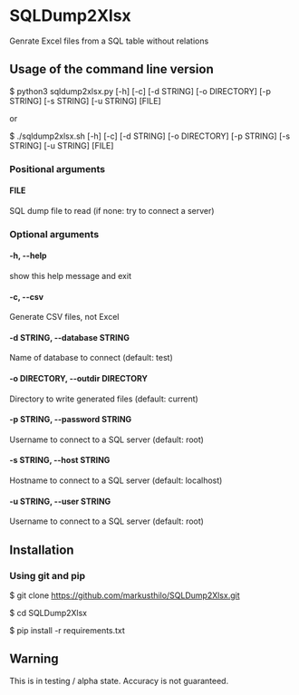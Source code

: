 # SQLDump2Xlsx

Genrate Excel files from a SQL table without relations

## Usage of the command line version

$ python3 sqldump2xlsx.py [-h] [-c] [-d STRING] [-o DIRECTORY] [-p STRING] [-s STRING] [-u STRING] [FILE]

or

$ ./sqldump2xlsx.sh [-h] [-c] [-d STRING] [-o DIRECTORY] [-p STRING] [-s STRING] [-u STRING] [FILE]

### Positional arguments

#### FILE
SQL dump file to read (if none: try to connect a server)

### Optional arguments

####  -h, --help
show this help message and exit
####  -c, --csv
Generate CSV files, not Excel
####  -d STRING, --database STRING
Name of database to connect (default: test)
####  -o DIRECTORY, --outdir DIRECTORY
Directory to write generated files (default: current)
####  -p STRING, --password STRING
Username to connect to a SQL server (default: root)
####  -s STRING, --host STRING
Hostname to connect to a SQL server (default: localhost)
####  -u STRING, --user STRING
Username to connect to a SQL server (default: root)

## Installation

### Using git and pip

$ git clone https://github.com/markusthilo/SQLDump2Xlsx.git

$ cd SQLDump2Xlsx

$ pip install -r requirements.txt

## Warning

This is in testing / alpha state. Accuracy is not guaranteed.
